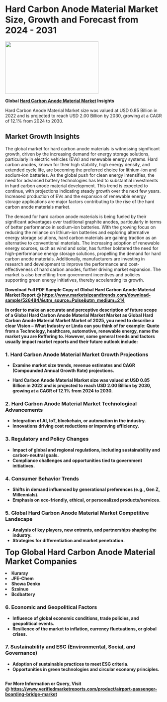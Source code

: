 <H1>Hard Carbon Anode Material Market Size, Growth and Forecast from 2024 - 2031</H1><img class="aligncenter size-medium wp-image-584254" src="https://thirdeyenews.in/wp-content/uploads/2024/09/Global-Market-Research-300x168.jpeg" alt="" width="300" height="168" /><p><strong>Global&nbsp;<a href="https://www.marketsizeandtrends.com/download-sample/526484/&amp;utm_source=Pulse&amp;utm_medium=214">Hard Carbon Anode Material Market</a> Insights</strong></p><p>Hard Carbon Anode Material Market size was valued at USD 0.85 Billion in 2022 and is projected to reach USD 2.00 Billion by 2030, growing at a CAGR of 12.1% from 2024 to 2030.</p><p><h2>Market Growth Insights</h2> <p>The global market for hard carbon anode materials is witnessing significant growth, driven by the increasing demand for energy storage solutions, particularly in electric vehicles (EVs) and renewable energy systems. Hard carbon anodes, known for their high stability, high energy density, and extended cycle life, are becoming the preferred choice for lithium-ion and sodium-ion batteries. As the global push for clean energy intensifies, the need for advanced battery technologies has led to substantial investments in hard carbon anode material development. This trend is expected to continue, with projections indicating steady growth over the next few years. Increased production of EVs and the expansion of renewable energy storage applications are major factors contributing to the rise of the hard carbon anode materials market.</p> <p><strong></strong></p> <p>The demand for hard carbon anode materials is being fueled by their significant advantages over traditional graphite anodes, particularly in terms of better performance in sodium-ion batteries. With the growing focus on reducing the reliance on lithium-ion batteries and exploring alternative energy storage solutions, hard carbon materials are gaining traction as an alternative to conventional materials. The increasing adoption of renewable energy sources, such as wind and solar, has further bolstered the need for high-performance energy storage solutions, propelling the demand for hard carbon anode materials. Additionally, manufacturers are investing in research and development to improve the performance and cost-effectiveness of hard carbon anodes, further driving market expansion. The market is also benefiting from government incentives and policies supporting green energy initiatives, thereby accelerating its growth.</p> <p><strong></p><p><span class=""><strong>Download Full PDF Sample Copy of Global Hard Carbon Anode Material Market Report</strong> @ <a href="https://www.marketsizeandtrends.com/download-sample/526484/&amp;utm_source=Pulse&amp;utm_medium=214" target="_blank">https://www.marketsizeandtrends.com/download-sample/526484/&amp;utm_source=Pulse&amp;utm_medium=214</a></span></p><p>In order to make an accurate and perceptive description of future scope of a Global&nbsp;Hard Carbon Anode Material Market Market as Global&nbsp;Hard Carbon Anode Material Market Market of 2025, you need to describe a clear Vision &ndash; What Industry or Linda can you think of for example: Quote from a Technology, healthcare, automotive, renewable energy, name the market you are Reffering to. However, some general trends and factors usually impact market reports and their future outlook include:</p><h3>1.&nbsp;<strong>Hard Carbon Anode Material Market Growth Projections</strong></h3><ul><li>Examine market size trends, revenue estimates and CAGR (Compounded Annual Growth Rate) projections.</li><li><p>Hard Carbon Anode Material Market size was valued at USD 0.85 Billion in 2022 and is projected to reach USD 2.00 Billion by 2030, growing at a CAGR of 12.1% from 2024 to 2030.</p></li></ul><h3>2.&nbsp;<strong>Hard Carbon Anode Material Market Technological Advancements</strong></h3><ul><li>Integration of AI, IoT, blockchain, or automation in the industry.</li><li>Innovations driving cost reductions or improving efficiency.</li></ul><h3>3.&nbsp;<strong>Regulatory and Policy Changes</strong></h3><ul><li>Impact of global and regional regulations, including sustainability and carbon-neutral goals.</li><li>Compliance challenges and opportunities tied to government initiatives.</li></ul><h3>4.&nbsp;<strong>Consumer Behavior Trends</strong></h3><ul><li>Shifts in demand influenced by generational preferences (e.g., Gen Z, Millennials).</li><li>Emphasis on eco-friendly, ethical, or personalized products/services.</li></ul><h3>5.&nbsp;<strong>Global Hard Carbon Anode Material Market Competitive Landscape</strong></h3><ul><li>Analysis of key players, new entrants, and partnerships shaping the industry.</li><li>Strategies for differentiation and market penetration.</li></ul><p data-pm-slice="1 1 []"><span style="color: inherit; font-family: inherit; font-size: 25px;">Top Global Hard Carbon Anode Material Market Companies</span></p><div class="" data-test-id=""><p><li>Kuraray</li><li> JFE-Chem</li><li> Showa Denko</li><li> Szsinuo</li><li> Bcdbattery</li></p></div><h3>6.&nbsp;<strong>Economic and Geopolitical Factors</strong></h3><ul><li>Influence of global economic conditions, trade policies, and geopolitical events.</li><li>Resilience of the market to inflation, currency fluctuations, or global crises.</li></ul><h3>7.&nbsp;<strong>Sustainability and ESG (Environmental, Social, and Governance)</strong></h3><ul><li>Adoption of sustainable practices to meet ESG criteria.</li><li>Opportunities in green technologies and circular economy principles.</li></ul><h2><strong style="font-size: 14px;">For More Information or Query, Visit @&nbsp;</strong><a style="background-color: #ffffff; font-size: 14px;" href="https://www.marketsizeandtrends.com/report/hard-carbon-anode-material-market/" target="_blank">https://www.verifiedmarketreports.com/product/airport-passenger-boarding-bridge-market</a></h2>
